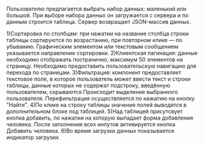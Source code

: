 Пользователю предлагается выбрать набор данных: маленький или большой. 
При выборе набора данных он загружается с сервера и по данным строится таблица.
Сервер возвращает JSON-массив данных.

1)Сортировка по столбцам: при нажатии на название столбца строки таблицы сортируются по возрастанию, 
при повторном клике — по убыванию. 
Графическим элементом или текстовым сообщением указывается направление сортировки.
2)Клиентская пагинация: данные необходимо отображать постранично, максимум 50 элементов на страницу. 
Необходимо предоставить пользовательскую навигацию для перехода по страницам.
3)Фильтрация: компонент предоставляет текстовое поле, в которое пользователь может ввести текст и строки таблицы, 
данные которых не содержат подстроку, введённую пользователем, скрываются.Происходит выделение выбранного пользователя. 
Перефильтрация осуществляется по нажатию на кнопку "Найти".
4)По клике на строку таблицы значения полей выводятся в дополнительном блоке под таблицей.
5)Над таблицей присутсвует кнопка добавить, по нажатии на которую выпадает форма добавления человека.
  После заполнения всех инпутов активируется кнопка Добавить человека.
6)Во время загрузки данных показывается индикатор загрузки.
